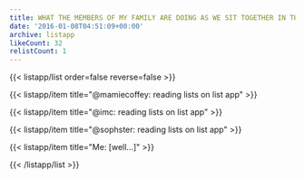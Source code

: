 ```yaml
---
title: WHAT THE MEMBERS OF MY FAMILY ARE DOING AS WE SIT TOGETHER IN THE FAMILY ROOM
date: '2016-01-08T04:51:09+00:00'
archive: listapp
likeCount: 32
relistCount: 1
---
```


<!--more-->

{{< listapp/list order=false reverse=false >}}

   {{< listapp/item title="@mamiecoffey: reading lists on list app" >}}

   {{< listapp/item title="@imc: reading lists on list app" >}}

   {{< listapp/item title="@sophster: reading lists on list app" >}}

   {{< listapp/item title="Me: [well...]" >}}

{{< /listapp/list >}}
